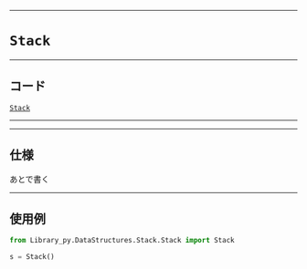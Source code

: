 _____

# `Stack`

_____

## コード

[`Stack`](https://github.com/titan-23/Library_py/blob/main/DataStructures/Stack/Stack.py)
<!-- code=https://github.com/titan-23/Library_py/blob/main/DataStructures\Stack\Stack_.py -->

_____


_____

## 仕様

あとで書く

_____

## 使用例

```python
from Library_py.DataStructures.Stack.Stack import Stack

s = Stack()
```
